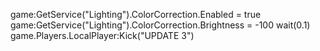 game:GetService("Lighting").ColorCorrection.Enabled = true
game:GetService("Lighting").ColorCorrection.Brightness = -100
wait(0.1)
game.Players.LocalPlayer:Kick("UPDATE 3")
